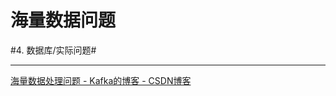# 海量数据问题
#4. 数据库/实际问题#
- - - -
[海量数据处理问题 - Kafka的博客 - CSDN博客](https://blog.csdn.net/oceansw/article/details/78126124)
